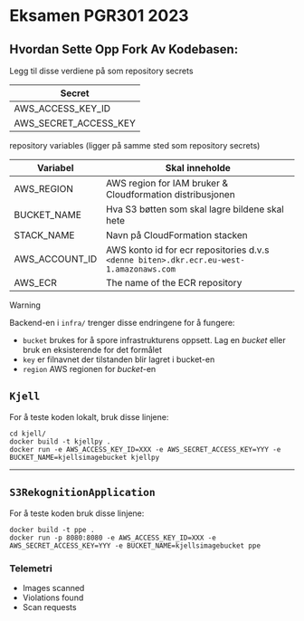 # Eksamen PGR301 2023

## Hvordan Sette Opp Fork Av Kodebasen:

Legg til disse verdiene på som repository secrets

| Secret                |
| --------------------- |
| AWS_ACCESS_KEY_ID     |
| AWS_SECRET_ACCESS_KEY |

repository variables (ligger på samme sted som repository secrets)

| Variabel       | Skal inneholde                                                                          |
| -------------- | --------------------------------------------------------------------------------------- |
| AWS_REGION     | AWS region for IAM bruker & Cloudformation ️distribusjonen                              |
| BUCKET_NAME    | Hva S3 bøtten som skal lagre bildene skal hete                                          |
| STACK_NAME     | Navn på CloudFormation stacken                                                          |
| AWS_ACCOUNT_ID | AWS konto id for ecr repositories d.v.s `<denne biten>.dkr.ecr.eu-west-1.amazonaws.com` |
| AWS_ECR        | The name of the ECR repository                                                          |

> [!WARNING] 
> Backend-en i `infra/` trenger disse endringene for å fungere:
> 
> - `bucket` brukes for å spore infrastrukturens oppsett. Lag en _bucket_ eller bruk en eksisterende for det formålet
> - `key` er filnavnet der tilstanden blir lagret i bucket-en
> - `region` AWS regionen for _bucket_-en

## `Kjell`

For å teste koden lokalt, bruk disse linjene:

```shell
cd kjell/
docker build -t kjellpy .
docker run -e AWS_ACCESS_KEY_ID=XXX -e AWS_SECRET_ACCESS_KEY=YYY -e BUCKET_NAME=kjellsimagebucket kjellpy
```

---

## `S3RekognitionApplication`

For å teste koden bruk disse linjene:

```shell
docker build -t ppe . 
docker run -p 8080:8080 -e AWS_ACCESS_KEY_ID=XXX -e AWS_SECRET_ACCESS_KEY=YYY -e BUCKET_NAME=kjellsimagebucket ppe
```

### Telemetri️

- Images scanned
- Violations found
- Scan requests